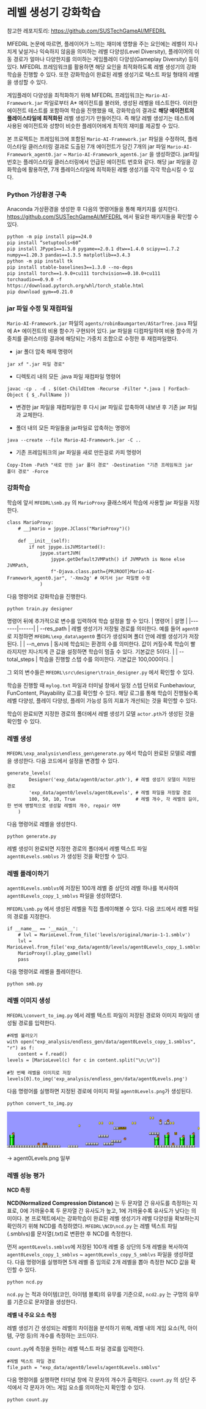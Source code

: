 # 레벨 생성기 강화학습

참고한 레포지토리: https://github.com/SUSTechGameAI/MFEDRL

MFEDRL 논문에 따르면, 플레이어가 느끼는 재미에 영향을 주는 요인에는 레벨이 지나치게 낯설거나 익숙하지 않음을 의미하는 레벨 다양성(Level Diversity), 플레이어의 이동 경로가 얼마나 다양한지를 의미하는 게임플레이 다양성(Gameplay Diversity) 등이 있다. MFEDRL 프레임워크를 활용하면 해당 요인을 최적화하도록 레벨 생성기의 강화학습을 진행할 수 있다. 또한 강화학습이 완료된 레벨 생성기로 텍스트 파일 형태의 레벨을 생성할 수 있다. 

게임플레이 다양성을 최적화하기 위해 MFEDRL 프레임워크는 `Mario-AI-Framework.jar` 파일로부터 A* 에이전트를 불러와, 생성된 레벨을 테스트한다. 이러한 에이전트 테스트를 포함하여 학습을 진행했을 때, 강화학습의 결과로 **해당 에이전트의 플레이스타일에 최적화된** 레벨 생성기가 만들어진다. 즉 해당 레벨 생성기는 테스트에 사용된 에이전트와 성향이 비슷한 플레이어에게 최적의 재미를 제공할 수 있다.

본 프로젝트는 프레임워크에 포함된 `Mario-AI-Framework.jar` 파일을 수정하여, 플레이스타일 클러스터링 결과로 도출된 7개 에이전트가 담긴 7개의 jar 파일 `Mario-AI-Framework_agent0.jar` ~ `Mario-AI-Framework_agent6.jar` 을 생성하였다. jar파일 번호는 플레이스타일 클러스터링에서 언급된 에이전트 번호와 같다. 해당 jar 파일을 강화학습에 활용하면, 7개 플레이스타일에 최적화된 레벨 생성기를 각각 학습시킬 수 있다. 

### Python 가상환경 구축
Anaconda 가상환경을 생성한 후 다음의 명령어들을 통해 패키지를 설치한다. https://github.com/SUSTechGameAI/MFEDRL 에서 필요한 패키지들을 확인할 수 있다.
```
python -m pip install pip==24.0
pip install “setuptools<60”
pip install JPype1==1.3.0 pygame==2.0.1 dtw==1.4.0 scipy==1.7.2 numpy==1.20.3 pandas==1.3.5 matplotlib==3.4.3
python -m pip install tk
pip install stable-baselines3==1.3.0 --no-deps
pip install torch==1.9.0+cu111 torchvision==0.10.0+cu111 torchaudio==0.9.0 -f https://download.pytorch.org/whl/torch_stable.html
pip download gym==0.21.0
```

### jar 파일 수정 및 재컴파일
`Mario-AI-Framework.jar` 파일의 `agents/robinBaumgarten/AStarTree.java` 파일에 A* 에이전트의 비용 함수가 구현되어 있다. jar 파일을 디컴파일하여 비용 함수의 가중치를  클러스터링 결과에 해당되는 가중치 조합으로 수정한 후 재컴파일했다.

- jar 폴더 압축 해제 명령어
```
jar xf ".jar 파일 경로"
```
- 디렉토리 내의 모든 .java 파일 재컴파일 명령어
```
javac -cp . -d . $(Get-ChildItem -Recurse -Filter *.java | ForEach-Object { $_.FullName })
``` 
- 변경한 jar 파일을 재컴파일한 후 다시 jar 파일로 압축하여 내보낸 후 기존 jar 파일과 교체한다.

- 폴더 내의 모든 파일들을 jar파일로 압축하는 명령어
```
java --create --file Mario-AI-Framework.jar -C ..
```
- 기존 프레임워크의 jar 파일을 새로 만든걸로 카피 명령어
```
Copy-Item -Path "새로 만든 jar 폴더 경로" -Destination "기존 프레임워크 jar 폴더 경로" -Force
```

### 강화학습
학습에 앞서 `MFEDRL\smb.py` 의 `MarioProxy` 클래스에서 학습에 사용할 jar 파일을 지정한다. 
```
class MarioProxy:
    # __jmario = jpype.JClass("MarioProxy")()

    def __init__(self):
        if not jpype.isJVMStarted():
            jpype.startJVM(
                jpype.getDefaultJVMPath() if JVMPath is None else JVMPath,
                f"-Djava.class.path={PRJROOT}Mario-AI-Framework_agent0.jar", '-Xmx2g' # 여기서 jar 파일명 수정
            )
```

다음 명령어로 강화학습을 진행한다. 
```
python train.py designer 
```
명령어 뒤에 추가적으로 변수를 입력하여 학습 설정을 할 수 있다.
| 명령어 | 설명 |
|-------|------|
| --res_path | 레벨 생성기가 저장될 경로를 의미한다. 예를 들어 `agent0` 로 지정하면 `MFEDRL\exp_data\agent0` 폴더가 생성되며 폴더 안에 레벨 생성기가 저장된다. | 
| --n_envs | 동시에 학습되는 환경의 수를 의미한다. 값이 커질수록 학습이 빨라지지만 지나치게 큰 값을 설정하면 학습이 멈출 수 있다. 기본값은 5이다. | 
| --total_steps | 학습을 진행할 스텝 수를 의미한다. 기본값은 100,000이다. | 

그 외의 변수들은 `MFEDRL\src\designer\train_designer.py` 에서 확인할 수 있다.

학습을 진행할 때 `mylog.txt` 파일과 터미널 창에서 일정 스텝 단위로 Funbehaviour, FunContent, Playability 로그를 확인할 수 있다. 해당 로그를 통해 학습이 진행될수록 레벨 다양성, 플레이 다양성, 플레이 가능성 등의 지표가 개선되는 것을 확인할 수 있다.

학습이 완료되면 지정한 경로의 폴더에서 레벨 생성기 모델 `actor.pth`가 생성된 것을 확인할 수 있다.

### 레벨 생성
`MFEDRL\exp_analysis\endless_gen\generate.py` 에서 학습이 완료된 모델로 레벨을 생성한다. 다음 코드에서 설정을 변경할 수 있다. 
```
generate_levels(
        Designer('exp_data/agent0/actor.pth'), # 레벨 생성기 모델이 저장된 경로
        'exp_data/agent0/levels/agent0Levels', # 레벨 파일을 저장할 경로
        100, 50, 10, True                      # 레벨 개수, 각 레벨의 길이, 한 번에 병렬적으로 생성할 레벨의 개수, repair 여부
    )
```

다음 명령어로 레벨을 생성한다.
```
python generate.py
```

레벨 생성이 완료되면 지정한 경로의 폴더에서 레벨 텍스트 파일 `agent0Levels.smblvs` 가 생성된 것을 확인할 수 있다.

### 레벨 플레이하기
`agent0Levels.smblvs`에 저장된 100개 레벨 중 상단의 레벨 하나를 복사하여 `agent0Levels_copy_1_smblvs` 파일을 생성하였다. 

`MFEDRL\smb.py` 에서 생성된 레벨을 직접 플레이해볼 수 있다. 다음 코드에서 레벨 파일의 경로를 지정한다.
```
if __name__ == '__main__':
    # lvl = MarioLevel.from_file('levels/original/mario-1-1.smblv')
    lvl = MarioLevel.from_file('exp_data/agent0/levels/agent0Levels_copy_1.smblvs')
    MarioProxy().play_game(lvl)
    pass
```
다음 명령어로 레벨을 플레이한다.
```
python smb.py
```

### 레벨 이미지 생성
`MFEDRL\convert_to_img.py` 에서 레벨 텍스트 파일이 저장된 경로와 이미지 파일이 생성될 경로를 입력한다.

```
#레벨 불러오기
with open("exp_analysis/endless_gen/data/agent0Levels_copy_1.smblvs", "r") as f:
    content = f.read()
levels = [MarioLevel(c) for c in content.split("\n;\n")]

#첫 번째 레벨을 이미지로 저장
levels[0].to_img('exp_analysis/endless_gen/data/agent0Levels.png')
```

다음 명령어를 실행하면 지정된 경로에 이미지 파일 `agent0Levels.png`가 생성된다.
```
python convert_to_img.py
```
![레벨 이미지](exp_data/agent0/levels/agent0Levels_1.png)

-> agent0Levels.png 일부

### 레벨 성능 평가

**NCD 측정**

**NCD(Normalized Compression Distance)** 는 두 문자열 간 유사도를 측정하는 지표로, 0에 가까울수록 두 문자열 간 유사도가 높고, 1에 가까울수록 유사도가 낮다는 의미이다. 본 프로젝트에서는 강화학습이 완료된 레벨 생성기가 레벨 다양성을 확보하는지 확인하기 위해 NCD를 측정하였다. `MFEDRL\NCD\ncd.py` 는 레벨 텍스트 파일(.smblvs)를 문자열(.txt)로 변환한 후 NCD를 측정한다. 

먼저 `agent0Levels.smblvs`에 저장된 100개 레벨 중 상단의 5개 레벨을 복사하여 `agent0Levels_copy_1_smblvs` ~ `agent0Levels_copy_5_smblvs` 파일을 생성하였다. 다음 명령어를 실행하면 5개 레벨 중 임의로 2개 레벨을 뽑아 측정한 NCD 값을 확인할 수 있다.
```
python ncd.py
```

`ncd.py` 는 적과 아이템(코인, 아이템 블록)의 유무를 기준으로, `ncd2.py` 는 구멍의 유무를 기준으로 문자열을 생성한다.  


**레벨 내 주요 요소 측정**

레벨 생성기 간 생성되는 레벨의 차이점을 분석하기 위해, 레벨 내의 게임 요소(적, 아이템, 구멍 등)의 개수를 측정하는 코드이다. 

`count.py`에 측정을 원하는 레벨 텍스트 파일 경로를 입력한다.
```
#레벨 텍스트 파일 경로
file_path = "exp_data/agent0/levels/agent0Levels.smblvs"
```

다음 명령어를 실행하면 터미널 창에 각 문자의 개수가 출력된다. `count.py` 의 상단 주석에서 각 문자가 어느 게임 요소를 의미하는지 확인할 수 있다. 
```
python count.py
```